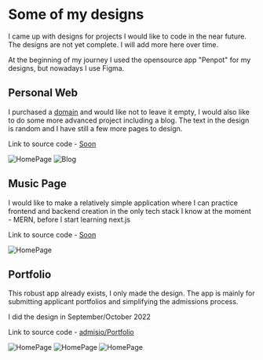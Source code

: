 # Some of my designs

I came up with designs for projects I would like to code in the near future. The designs are not yet complete. I will add more here over time.

At the beginning of my journey I used the opensource app "Penpot" for my designs, but nowadays I use Figma.

## Personal Web

I purchased a [domain](http://anickaloves.yachts) and would like not to leave it empty, I would also like to do some more advanced project including a blog. The text in the design is random and I have still a few more pages to design.

Link to source code - [Soon]()

![HomePage](/PersonalWeb/preview/personalWebPreviewHomePage.png)
![Blog](/PersonalWeb/preview/personalWebPreviewBlog.png)

## Music Page

I would like to make a relatively simple application where I can practice frontend and backend creation in the only tech stack I know at the moment - MERN, before I start learning next.js

Link to source code - [Soon]()

![HomePage](/MusicPage/preview/MusicPagePreview1-PhotoRoom.png-PhotoRoom.png)

## Portfolio

This robust app already exists, I only made the design. The app is mainly for submitting applicant portfolios and simplifying the admissions process.

I did the design in September/October 2022

Link to source code - [admisio/Portfolio](https://github.com/admisio/Portfolio)

![HomePage](/Portfolio/preview/PortfolioPreviewSignUp.png)
![HomePage](/Portfolio/preview/PortfolioPreviewDashBoard.png)
![HomePage](/Portfolio/preview/PortfolioPreviewLogin.png)
